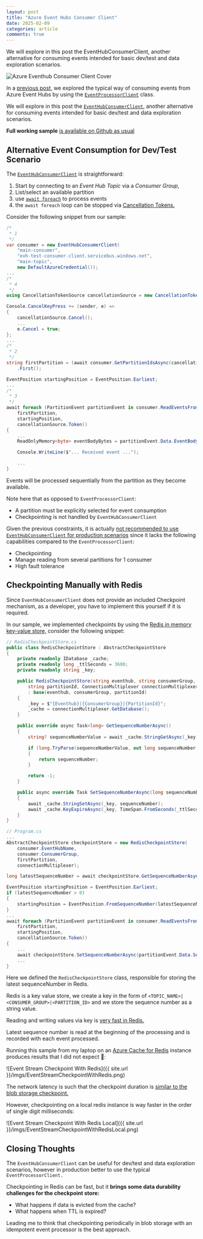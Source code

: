 ```yaml
---
layout: post
title: "Azure Event Hubs Consumer Client"
date: 2025-02-09
categories: article
comments: true
---
```


<p class="summary">
We will explore in this post the EventHubConsumerClient, another alternative for consuming events intended for basic dev/test and data exploration scenarios.
</p>

<div class="img-container">
  <img src="{{ site.url }}/imgs/AzureEventhubConsumerClientCover.webp" alt="Azure Eventhub Consumer Client Cover" />
</div>

In a [previous post,](https://blog.techdominator.com/article/consuming-messages-with-azure-event-hubs.html) we explored the typical way of consuming events from Azure Event Hubs by using the [`EventProcessorClient`](https://github.com/Azure/azure-sdk-for-net/blob/main/sdk/eventhub/Azure.Messaging.EventHubs.Processor/samples/Sample04_ProcessingEvents.md) class.

We will explore in this post the [`EventHubConsumerClient`,](https://github.com/Azure/azure-sdk-for-net/blob/main/sdk/eventhub/Azure.Messaging.EventHubs/samples/Sample05_ReadingEvents.md) another alternative for consuming events intended for basic dev/test and data exploration scenarios.

<i class="fa fa-github" aria-hidden="true"></i> **Full working sample** [is available on Github as usual](https://github.com/MissaouiChedy/BlogSamples/tree/main/AzureEventhubsConsumerClient)

## Alternative Event Consumption for Dev/Test Scenario
The [`EventHubConsumerClient`](https://github.com/Azure/azure-sdk-for-net/blob/main/sdk/eventhub/Azure.Messaging.EventHubs/samples/Sample05_ReadingEvents.md) is straightforward:

1. Start by connecting to an *Event Hub Topic* via a *Consumer Group,* 
2. List/select an available partition
3. use [`await foreach`](https://learn.microsoft.com/en-us/archive/msdn-magazine/2019/november/csharp-iterating-with-async-enumerables-in-csharp-8#a-tour-through-async-enumerables) to process events
4. the `await foreach` loop can be stopped via [Cancellation Tokens.](https://www.nilebits.com/blog/2024/06/cancellation-tokens-in-csharp/) 

Consider the following snippet from our sample:

```csharp
/*
 * 1
 */
var consumer = new EventHubConsumerClient(
    "main-consumer",
    "evh-test-consumer-client.servicebus.windows.net",
    "main-topic",
    new DefaultAzureCredential());
...
/*
 * 4
 */
using CancellationTokenSource cancellationSource = new CancellationTokenSource();

Console.CancelKeyPress += (sender, e) =>
{
    cancellationSource.Cancel();
    ...
    e.Cancel = true;
};
...
/*
 * 2
 */
string firstPartition = (await consumer.GetPartitionIdsAsync(cancellationSource.Token))
    .First();

EventPosition startingPosition = EventPosition.Earliest;
...
/*
 * 3
 */
await foreach (PartitionEvent partitionEvent in consumer.ReadEventsFromPartitionAsync(
    firstPartition,
    startingPosition,
    cancellationSource.Token))
{
    ...
    ReadOnlyMemory<byte> eventBodyBytes = partitionEvent.Data.EventBody.ToMemory();

    Console.WriteLine($"... Received event ...");

    ...
}
```
Events will be processed sequentially from the partition as they become available.

Note here that as opposed to `EventProcessorClient`:
  - A partition must be explicitly selected for event consumption
  - Checkpointing is not handled by `EventHubConsumerClient`

Given the previous constraints, it is actually [not recommended to use `EventHubConsumerClient` for production scenarios](https://devblogs.microsoft.com/azure-sdk/eventhubs-clients/)
since it lacks the following capabilities compared to the `EventProcessorClient`:
  - Checkpointing
  - Manage reading from several partitions for 1 consumer
  - High fault tolerance  

## Checkpointing Manually with Redis

Since `EventHubConsumerClient` does not provide an included Checkpoint mechanism, as a developer, you have to implement this yourself if it is required.

In our sample, we implemented checkpoints by using the [Redis in memory key-value store,](https://redis.io/) consider the following snippet:
```csharp
// RedisCheckpointStore.cs
public class RedisCheckpointStore : AbstractCheckpointStore
{
    private readonly IDatabase _cache;
    private readonly long _ttlSeconds = 3600;
    private readonly string _key;

    public RedisCheckpointStore(string eventhub, string consumerGroup,
        string partitionId, ConnectionMultiplexer connectionMultiplexer)
        : base(eventhub, consumerGroup, partitionId)
    {
        _key = $"{Eventhub}|{ConsumerGroup}|{PartitionId}";
        _cache = connectionMultiplexer.GetDatabase();
    }

    public override async Task<long> GetSequenceNumberAsync()
    {
        string? sequenceNumberValue = await _cache.StringGetAsync(_key);

        if (long.TryParse(sequenceNumberValue, out long sequenceNumber))
        {
            return sequenceNumber;
        }

        return -1;
    }

    public async override Task SetSequenceNumberAsync(long sequenceNumber)
    {
        await _cache.StringSetAsync(_key, sequenceNumber);
        await _cache.KeyExpireAsync(_key, TimeSpan.FromSeconds(_ttlSeconds));
    }
}

// Program.cs
...
AbstractCheckpointStore checkpointStore = new RedisCheckpointStore(
    consumer.EventHubName,
    consumer.ConsumerGroup,
    firstPartition,
    connectionMultiplexer);

long latestSequenceNumber = await checkpointStore.GetSequenceNumberAsync();

EventPosition startingPosition = EventPosition.Earliest;
if (latestSequenceNumber > 0)
{
    startingPosition = EventPosition.FromSequenceNumber(latestSequenceNumber);
}
...
await foreach (PartitionEvent partitionEvent in consumer.ReadEventsFromPartitionAsync(
    firstPartition,
    startingPosition,
    cancellationSource.Token))
{
    ...
    await checkpointStore.SetSequenceNumberAsync(partitionEvent.Data.SequenceNumber);
    ...
}
```
Here we defined the `RedisCheckpointStore` class, responsible for storing the latest sequenceNumber in Redis.

Redis is a key value store, we create a key in the form of `<TOPIC_NAME>|<CONSUMER_GROUP>|<PARTITION_ID>` and we store the sequence number as a string value.

Reading and writing values via key is [very fast in Redis.](https://medium.com/@aditimishra_541/why-is-redis-so-fast-despite-being-single-threaded-dc06ba33fc75)

Latest sequence number is read at the beginning of the processing and is recorded with each event processed.

Running this sample from my laptop on an [Azure Cache for Redis](https://learn.microsoft.com/en-us/azure/azure-cache-for-redis/cache-overview) instance produces results that I did not expect 😬:

<div class="img-container">
![Event Stream Checkpoint With Redis]({{ site.url }}/imgs/EventStreamCheckpointWithRedis.png)
</div>

The network latency is such that the checkpoint duration is [similar to the blob storage checkpoint.](https://blog.techdominator.com/article/azure-event-hubs-checkpoints-&-rewinding.html#checkpoint-cost--best-practices)

However, checkpointing on a local redis instance is way faster in the order of single digit milliseconds:
<div class="img-container">
![Event Stream Checkpoint With Redis Local]({{ site.url }}/imgs/EventStreamCheckpointWithRedisLocal.png)
</div>

## Closing Thoughts

The `EventHubConsumerClient` can be useful for dev/test and data exploration scenarios, however in production better to use the typical `EventProcessorClient.`

Checkpointing in Redis can be fast, but it **brings some data durability challenges for the checkpoint store:**
  - What happens if data is evicted from the cache?
  - What happens when TTL is expired?

Leading me to think that checkpointing periodically in blob storage with an idempotent event processor is the best approach.
